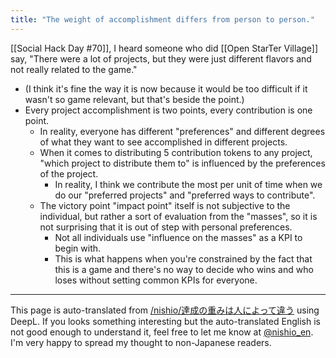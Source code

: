 ```yaml
---
title: "The weight of accomplishment differs from person to person."
---
```


[[Social Hack Day #70]], I heard someone who did [[Open StarTer Village]] say, "There were a lot of projects, but they were just different flavors and not really related to the game."
- (I think it's fine the way it is now because it would be too difficult if it wasn't so game relevant, but that's beside the point.)
- Every project accomplishment is two points, every contribution is one point.
    - In reality, everyone has different "preferences" and different degrees of what they want to see accomplished in different projects.
    - When it comes to distributing 5 contribution tokens to any project, "which project to distribute them to" is influenced by the preferences of the project.
        - In reality, I think we contribute the most per unit of time when we do our "preferred projects" and "preferred ways to contribute".
    - The victory point "impact point" itself is not subjective to the individual, but rather a sort of evaluation from the "masses", so it is not surprising that it is out of step with personal preferences.
        - Not all individuals use "influence on the masses" as a KPI to begin with.
        - This is what happens when you're constrained by the fact that this is a game and there's no way to decide who wins and who loses without setting common KPIs for everyone.

---
This page is auto-translated from [/nishio/達成の重みは人によって違う](https://scrapbox.io/nishio/達成の重みは人によって違う) using DeepL. If you looks something interesting but the auto-translated English is not good enough to understand it, feel free to let me know at [@nishio_en](https://twitter.com/nishio_en). I'm very happy to spread my thought to non-Japanese readers.
